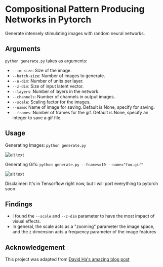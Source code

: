# Compositional Pattern Producing Networks in Pytorch
Generate intensely stimulating images with random neural networks.

## Arguments
`python generate.py` takes as arguments:
* `--im-size`: Size of the image.
* `--batch-size`: Number of images to generate.
* `--n-dim`: Number of units per layer.
* `--z-dim`: Size of input latent vector.
* `--layers`: Number of layers in the network.
* `--channels`: Number of channels in output images.
* `--scale`: Scaling factor for the images.
* `--name`: Name of image for saving. Default is None, specify for saving.
* `--frames`: Number of frames for the gif. Default is None, specify an integer to save a gif file.

## Usage
Generating Images: `python generate.py` 

![alt text](https://github.com/jbial/cppn-pytorch/blob/master/images/tanhtanh_2.png)

Generating Gifs: `python generate.py --frames=10 --name="foo.gif"`

![alt text](https://github.com/jbial/cppn-pytorch/blob/master/gifs/trip16.gif)

Disclaimer: It's in Tensorflow right now, but I will port everything to pytorch soon

## Findings
* I found the `--scale` and `--z-dim` parameter to have the most impact of visual effects.
* In general, the scale acts as a "zooming" parameter the image space, and the z dimension acts a frequency parameter of the image features

## Acknowledgement

This project was adapted from [David Ha's amazing blog post](http://blog.otoro.net/2016/03/25/generating-abstract-patterns-with-tensorflow/)

